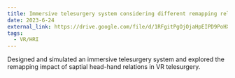 ```yaml
---
title: Immersive telesurgery system considering different remapping relations in VR
date: 2023-6-24
external_link: https://drive.google.com/file/d/1RFgitPgOjOjaHpEIPD9PoHXmJjzHk4xz/view?usp=sharing
tags:
  - VR/HRI
---
```


 Designed and simulated an immersive telesurgery system and explored the remapping impact of saptial head-hand relations in VR telesurgery.

<!--more-->
